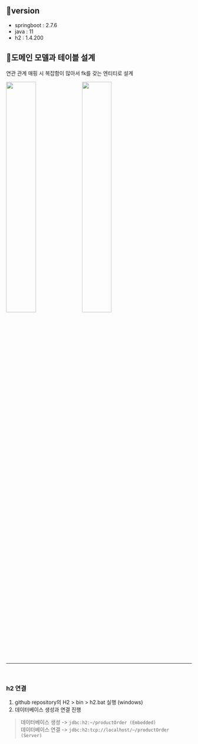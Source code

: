 ## 🍟version

- springboot : 2.7.6
- java : 11
-  h2 : 1.4.200

## 🥨도메인 모델과 테이블 설계

연관 관계 매핑 시 복잡함이 많아서 fk를 갖는 엔티티로 설계 
<p>
<img src ="https://user-images.githubusercontent.com/89854207/206654236-5d763ce7-200e-4cf2-8f9d-7ae3fcb84210.jpg" width=40%> 
<img src ="https://user-images.githubusercontent.com/89854207/206831807-3462c017-5b84-4985-a06c-75cc29e0b52c.jpg" width=40%> </p>


---

<br> 

### h2 연결 
1. github repository의 H2 > bin > h2.bat 실행 (windows) 
2. 데이터베이스 생성과 연결 진행 
 > 데이터베이스 생성 -> `jdbc:h2:~/productOrder (Embedded)`  <br>
 > 데이터베이스 연결 -> `jdbc:h2:tcp://localhost/~/productOrder (Server)`

